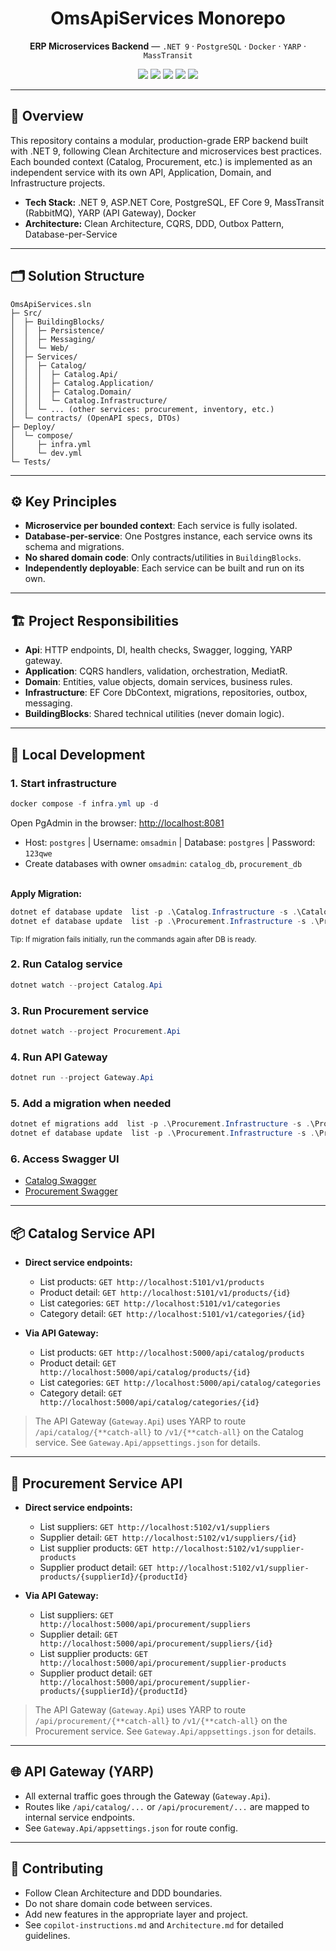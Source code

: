 
<div align="center">
   <h1>OmsApiServices Monorepo</h1>
   <p><b>ERP Microservices Backend</b> — <code>.NET 9</code> · <code>PostgreSQL</code> · <code>Docker</code> · <code>YARP</code> · <code>MassTransit</code></p>
   <p>
      <img src="https://img.shields.io/badge/.NET-9.0-blueviolet?logo=dotnet" />
      <img src="https://img.shields.io/badge/PostgreSQL-16-blue?logo=postgresql" />
      <img src="https://img.shields.io/badge/Docker-Compose-blue?logo=docker" />
      <img src="https://img.shields.io/badge/YARP-ReverseProxy-green" />
      <img src="https://img.shields.io/badge/MassTransit-RabbitMQ-orange" />
   </p>
</div>

---



## 📝 Overview
This repository contains a modular, production-grade ERP backend built with .NET 9, following Clean Architecture and microservices best practices. Each bounded context (Catalog, Procurement, etc.) is implemented as an independent service with its own API, Application, Domain, and Infrastructure projects.

- **Tech Stack:** .NET 9, ASP.NET Core, PostgreSQL, EF Core 9, MassTransit (RabbitMQ), YARP (API Gateway), Docker
- **Architecture:** Clean Architecture, CQRS, DDD, Outbox Pattern, Database-per-Service


---


## 🗂️ Solution Structure

```
OmsApiServices.sln
├─ Src/
│  ├─ BuildingBlocks/
│  │  ├─ Persistence/
│  │  ├─ Messaging/
│  │  └─ Web/
│  ├─ Services/
│  │  ├─ Catalog/
│  │  │  ├─ Catalog.Api/
│  │  │  ├─ Catalog.Application/
│  │  │  ├─ Catalog.Domain/
│  │  │  └─ Catalog.Infrastructure/
│  │  └─ ... (other services: procurement, inventory, etc.)
│  └─ contracts/ (OpenAPI specs, DTOs)
├─ Deploy/
│  └─ compose/
│     ├─ infra.yml
│     └─ dev.yml
└─ Tests/
```


---


## ⚙️ Key Principles
- **Microservice per bounded context**: Each service is fully isolated.
- **Database-per-service**: One Postgres instance, each service owns its schema and migrations.
- **No shared domain code**: Only contracts/utilities in `BuildingBlocks`.
- **Independently deployable**: Each service can be built and run on its own.


---


## 🏗️ Project Responsibilities
- **Api**: HTTP endpoints, DI, health checks, Swagger, logging, YARP gateway.
- **Application**: CQRS handlers, validation, orchestration, MediatR.
- **Domain**: Entities, value objects, domain services, business rules.
- **Infrastructure**: EF Core DbContext, migrations, repositories, outbox, messaging.
- **BuildingBlocks**: Shared technical utilities (never domain logic).


---


## 🚀 Local Development

### 1. Start infrastructure
   ```powershell
   docker compose -f infra.yml up -d
   ```
   Open PgAdmin in the browser: [http://localhost:8081](http://localhost:8081)
   - Host: <code>postgres</code> | Username: <code>omsadmin</code> | Database: <code>postgres</code> | Password: <code>123qwe</code>
   - Create databases with owner <code>omsadmin</code>: <code>catalog_db</code>, <code>procurement_db</code>

   <br/>
   <b>Apply Migration:</b>
   <br/>
      
   ```powershell
   dotnet ef database update  list -p .\Catalog.Infrastructure -s .\Catalog.Api\
   dotnet ef database update  list -p .\Procurement.Infrastructure -s .\Procurement.Api\
   ```

   <sub>Tip: If migration fails initially, run the commands again after DB is ready.</sub>
   
### 2. Run Catalog service
   ```powershell
   dotnet watch --project Catalog.Api
   ```
### 3. Run Procurement service
   ```powershell
   dotnet watch --project Procurement.Api
   ```
### 4. Run API Gateway
   ```powershell
   dotnet run --project Gateway.Api
   ```

### 5. Add a migration when needed
   ```powershell
   dotnet ef migrations add  list -p .\Procurement.Infrastructure -s .\Procurement.Api\
   dotnet ef database update  list -p .\Procurement.Infrastructure -s .\Procurement.Api\
   ```
### 6. Access Swagger UI
   - [Catalog Swagger](https://localhost:5101/swagger/index.html)
   - [Procurement Swagger](http://localhost:5102/swagger/index.html)


---



## 📦 Catalog Service API

- **Direct service endpoints:**
   - List products: `GET http://localhost:5101/v1/products`
   - Product detail: `GET http://localhost:5101/v1/products/{id}`
   - List categories: `GET http://localhost:5101/v1/categories`
   - Category detail: `GET http://localhost:5101/v1/categories/{id}`

- **Via API Gateway:**
   - List products: `GET http://localhost:5000/api/catalog/products`
   - Product detail: `GET http://localhost:5000/api/catalog/products/{id}`
   - List categories: `GET http://localhost:5000/api/catalog/categories`
   - Category detail: `GET http://localhost:5000/api/catalog/categories/{id}`

> The API Gateway (<code>Gateway.Api</code>) uses YARP to route <code>/api/catalog/{**catch-all}</code> to <code>/v1/{**catch-all}</code> on the Catalog service. See <code>Gateway.Api/appsettings.json</code> for details.


---


## 🏢 Procurement Service API

- **Direct service endpoints:**
   - List suppliers: `GET http://localhost:5102/v1/suppliers`
   - Supplier detail: `GET http://localhost:5102/v1/suppliers/{id}`
   - List supplier products: `GET http://localhost:5102/v1/supplier-products`
   - Supplier product detail: `GET http://localhost:5102/v1/supplier-products/{supplierId}/{productId}`

- **Via API Gateway:**
   - List suppliers: `GET http://localhost:5000/api/procurement/suppliers`
   - Supplier detail: `GET http://localhost:5000/api/procurement/suppliers/{id}`
   - List supplier products: `GET http://localhost:5000/api/procurement/supplier-products`
   - Supplier product detail: `GET http://localhost:5000/api/procurement/supplier-products/{supplierId}/{productId}`

> The API Gateway (<code>Gateway.Api</code>) uses YARP to route <code>/api/procurement/{**catch-all}</code> to <code>/v1/{**catch-all}</code> on the Procurement service. See <code>Gateway.Api/appsettings.json</code> for details.


---


## 🌐 API Gateway (YARP)
- All external traffic goes through the Gateway (`Gateway.Api`).
- Routes like `/api/catalog/...` or `/api/procurement/...` are mapped to internal service endpoints.
- See `Gateway.Api/appsettings.json` for route config.


---


## 🤝 Contributing
- Follow Clean Architecture and DDD boundaries.
- Do not share domain code between services.
- Add new features in the appropriate layer and project.
- See `copilot-instructions.md` and `Architecture.md` for detailed guidelines.